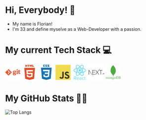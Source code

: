 # Hi, Everybody! 👋

- My name is Florian!
- I'm 33 and define myselve as a Web-Developer with a passion.

# My current Tech Stack 💻

<img src="https://github.com/devicons/devicon/blob/master/icons/git/git-plain-wordmark.svg" alt="Git Icon" height="50" width="50"/> <img src="https://github.com/devicons/devicon/blob/master/icons/html5/html5-plain-wordmark.svg" alt="HTML Icon" height="50" width="50"/> <img src="https://github.com/devicons/devicon/blob/master/icons/css3/css3-plain-wordmark.svg" alt="CSS Icon" height="50" width="50"/> <img src="https://github.com/devicons/devicon/blob/master/icons/javascript/javascript-original.svg" alt="JavaScript Icon" height="50" width="50"/> <img src="https://github.com/devicons/devicon/blob/master/icons/react/react-original-wordmark.svg" alt="React Icon" height="50" width="50"/> <img src="https://github.com/devicons/devicon/blob/master/icons/nextjs/nextjs-original-wordmark.svg" alt="Next Icon" color="white" height="50" width="50" /> <img src="https://github.com/devicons/devicon/blob/master/icons/mongodb/mongodb-plain-wordmark.svg" alt="MongoDB Icon" height="50" width="50"/>

# My GitHub Stats 👨‍💻

![Top Langs](https://github-readme-stats.vercel.app/api/top-langs/?username=flolud&layout=compact)
